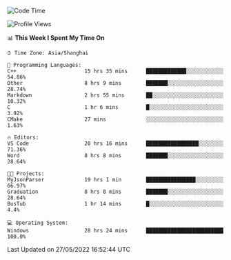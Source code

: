 <!--START_SECTION:waka-->
![Code Time](http://img.shields.io/badge/Code%20Time-65%20hrs%2032%20mins-blue)

![Profile Views](http://img.shields.io/badge/Profile%20Views-5-blue)

📊 **This Week I Spent My Time On** 

```text
⌚︎ Time Zone: Asia/Shanghai

💬 Programming Languages: 
C++                      15 hrs 35 mins      █████████████░░░░░░░░░░░░   54.86% 
Other                    8 hrs 9 mins        ███████░░░░░░░░░░░░░░░░░░   28.74% 
Markdown                 2 hrs 55 mins       ██░░░░░░░░░░░░░░░░░░░░░░░   10.32% 
C                        1 hr 6 mins         █░░░░░░░░░░░░░░░░░░░░░░░░   3.92% 
CMake                    27 mins             ░░░░░░░░░░░░░░░░░░░░░░░░░   1.63%

🔥 Editors: 
VS Code                  20 hrs 16 mins      █████████████████░░░░░░░░   71.36% 
Word                     8 hrs 8 mins        ███████░░░░░░░░░░░░░░░░░░   28.64%

🐱‍💻 Projects: 
MyJsonParser             19 hrs 1 min        ████████████████░░░░░░░░░   66.97% 
Graduation               8 hrs 8 mins        ███████░░░░░░░░░░░░░░░░░░   28.64% 
BusTub                   1 hr 14 mins        █░░░░░░░░░░░░░░░░░░░░░░░░   4.4%

💻 Operating System: 
Windows                  28 hrs 24 mins      █████████████████████████   100.0%

```


 Last Updated on 27/05/2022 16:52:44 UTC
<!--END_SECTION:waka-->